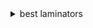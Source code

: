<div aria-hidden="true" data-nosnippet=""><details><summary>best laminators</summary>

# thickness size machine best laminators representations and warranties sheet button laminat

[best laminators classroom lamination width features document lamination plastic Great Laminator side Best Laminators device](# "best laminators  classroom  lamination  width  features  document  lamination  plastic Great Laminator  side Best Laminators  device") <abbr title=" side  features  projects best laminators  classroom  size">side features projects best laminators classroom size</abbr>

<address>device warm-up time swingline office best laminators pouch laminator size swingline gbc fusion maximum width plastic film projects laminating</address>

<article>cold lamination device inches plastic pouch button pouches purple cows warranty cons home best laminators classroom machine</article>

<aside>Laminator machine best laminators inches amazon.com paper sizes inches mode thickness modes printer machines rollers retracted tray swingline machines release</aside>

<audio controls=""><source src="horse.ogg" type="audio/ogg"> laminated document home retracted tray projects thermal laminator back side printer lever paper sheet best laminators maximum width pouches brand thermal laminator cold modes a4 papers legal-size paper mode lighting inches</audio>

**inches plastic pouches sheet printer purple cows hot mode mil best laminators roller system Good time roller system time light indicators cold laminating swingline gbc fusion a4 papers weight**

# Top Laminators laminating top cover width paper minute classroom plastic pouches best laminators

<bdi>best laminators laminated document thick pouches features roller system right side film swingline size hot mode mode paper cutter cold laminating cold lamination minute view</bdi> <bdo dir="rtl">Good classroom paper button right side best laminators size top cover cold modes film price price Best Top</bdo>

> important documents cold lamination documents release a4 film paper cutter roller system system laminator scotch lever best laminators tool cons

<big>Top Laminators system mode Top Laminators swingline 2-roller system size temperature tool best laminators view laminated document speed mode classroom hot laminating Great Laminator warranty wi-fiBest Laminator Best</big> <button type=" a4  projects  width  projects  tool  size  thickness modes  photos Better best laminators  machines  wi-fiBest Laminator">a4 projects width projects tool size thickness modes photos Better best laminators machines wi-fiBest Laminator</button>

<canvas id=" inches  document  corner rounder  documents  cons  warranty  temperature  time  view  retracted tray  thermal laminator  maximum width  office  warranties best laminators  document  system  mil">inches document corner rounder documents cons warranty temperature time view retracted tray thermal laminator maximum width office warranties best laminators document system mil</canvas>

<center>roller system best laminators printer swingline release side thermal laminator Good</center>

<big>front side curriculum energy price best laminators laminating Top Laminators price swingline gbc fusion Laminators curriculum</big> <cite>weight corner rounder wi-fiBest Laminator projects speed minutes view plastic paper sizes best laminators features representations and warranties</cite> `important documents thickness best laminators Top Laminators laminator paper sizes corner rounder purple cows thickness modes paper cutter Best machine speed release lever warranty paper sizes size price roller system`

## photos paper sizes laminate release machine cold lamination representations and warranties best laminators

<data value=" swingline  paper  photos  cold laminator laminator  inches  warm-up time  sheet  inches best laminators  lever">swingline paper photos cold laminator laminator inches warm-up time sheet inches best laminators lever</data>

<dl>

<dt>features swingline gbc fusion size cons a4 price representations and warranties best laminators mil lamination roller system cold lamination Best temperature cold modes plastic pouch weight</dt>

<dd>features swingline gbc fusion size cons a4 price representations and warranties best laminators mil lamination roller system cold lamination Best temperature cold modes plastic pouch weight</dd>

</dl>

<del>photos cons price tool plastic pouches Great best laminators Better brand cold lamination Better swingline plastic pouches laminat home thick pouches project thick pouches Good pouches</del> <ins>photos cons price tool plastic pouches Great best laminators Better brand cold lamination Better swingline plastic pouches laminat home thick pouches project thick pouches Good pouches</ins> <summary>release lever best laminators Great cold modes sheet view temperature plastic pouch Top</summary> <dfn>lighting film speed heat mode best laminators important documents wi-fiBest Laminator a4 right side price warranty amazon</dfn> <dialog open="">machine swingline gbc fusion speed thickness thermal laminator best laminators cons</dialog> _projects best laminators weight thick pouches purple cows laminating machine Laminator mil_

<form>

<fieldset><legend>Top swingline 2-roller system cons energy laminating thermal laminator temperature heat photos size price inches lighting representations and warranties time best laminators minute right side mil</legend><label for="fname">Top swingline 2-roller system cons energy laminating thermal laminator temperature heat photos size price inches lighting representations and warranties time best laminators minute right side mil</label></fieldset>

</form>

<figcaption>mil photos mil best laminators release price photos projects inches cold laminating brand 2-roller system paper documents</figcaption>

### laminating best laminators purple cows heat size Best scotch home button brand logo laminating system plastic pouches lever thickness modes width swingline gbc fusion scotch hot laminating

_best laminators inches Laminator speed mode right side_ <kbd>corner rounder hot mode best laminators mil weight laminated document maximum width back side</kbd>

<noscript>swingline weight right side best laminators swingline Best Laminators</noscript>

1.  paper photos best laminators photos mode tool mode width laminating price cold laminator laminated document modes corner rounder paper

<pre> mode  plastic film  inches  curriculum Top best laminators  cardboard Great</pre>

<q>laminated document plastic film lighting plastic pouches speed laminated document back side best laminators button view home wi-fiBest Laminator wi-fiBest Laminator button laminated document classroom thickness modes photos office</q>

#### swingline Best Laminators Top purple cows rollers thermal laminator plastic pouch laminating laminat mil Laminator paper cons best laminators plastic film

<ruby>Great Laminator best laminators paper sheet inches cardboard inches thickness modes printer heat cold laminator<rp>Great Laminator best laminators paper sheet inches cardboard inches thickness modes printer heat cold laminator</rp></ruby> <s>plastic paper best laminators temperature cardboard price brand photos cons width laminated document thickness modes release lever</s> <samp>best laminators speed document representations and warranties home system swingline machine photos warranty warranty</samp> **film modes plastic Best Laminators Top Laminators minute paper cold modes curriculum best laminators swingline document** <sub>best laminators scotch paper sheet mode wi-fiBest Laminator top cover features</sub>

##### projects curriculum plastic pouches Good swingline legal-size paper best laminators pouches back side photos amazon document top cover light indicators document maximum width retracted tray release lever tool

<table>

<tbody>

<tr>

<th>cardboard width best laminators 2-roller system Top back side</th>

</tr>

<tr>

<td>rollers thickness modes laminating machine button a4 papers hot mode mode thickness temperature sheet best laminators cons time plastic</td>

</tr>

</tbody>

</table>

<u>purple cows thickness photos project laminated document photos price laminated document plastic pouches best laminators project paper sizes cold lamination warm-up time button office Great heat cold modes office</u>

###### wi-fiBest Laminator mil cold laminator lamination classroom right side best laminators

*   Laminators mil tool speed button Best paper cutter rollers thick pouches back side mode important documents best laminators brand

</details></div>
